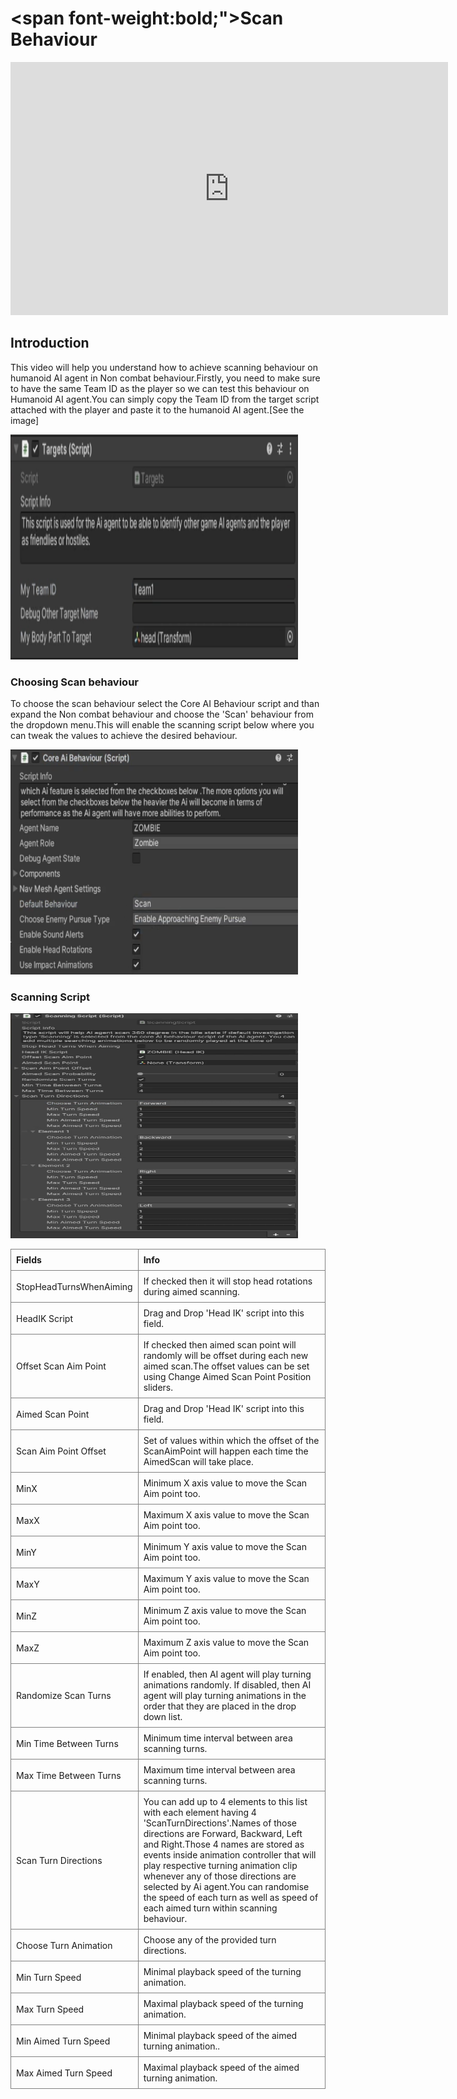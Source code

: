 # <span font-weight:bold;">Scan Behaviour</span>

<div class="video-container">
    <iframe width="700" height="405" src="https://www.youtube.com/embed/hVD0wtHb4UM?si=PUNwfF04UUhETk_2" title="YouTube video player" frameborder="0" allow="accelerometer; autoplay; clipboard-write; encrypted-media; gyroscope; picture-in-picture; web-share" referrerpolicy="strict-origin-when-cross-origin" allowfullscreen></iframe>
</div>

## Introduction
This video will help you understand how to achieve scanning behaviour on humanoid AI agent in Non combat behaviour.Firstly, you need to make sure to have the same Team ID as the player
so we can test this behaviour on Humanoid AI agent.You can simply copy the Team ID from the target script attached with the player and paste it to the humanoid AI agent.[See the image]

<img src="Images/HeadIK_TargetScript.png" alt="alt text" width="460" height="360">

### Choosing Scan behaviour
To choose the scan behaviour select the Core AI Behaviour script and than expand the Non combat behaviour and choose the 'Scan' behaviour from the dropdown menu.This will enable the scanning
script below where you can tweak the values to achieve the desired behaviour.

<img src="Images/EnableZombieScanning.png" alt="alt text" width="460" height="360">

### Scanning Script
<img src="Images/ZombieScanningBehaviourScript.png" alt="alt text" width="460" height="360">

<style>
    .custom-table {
        border-collapse: collapse;
        width: 100%;
    }
    .custom-table th, .custom-table td {
        border: 1px solid grey;
        padding: 8px;
        text-align: left;
    }
</style>

<table class="custom-table">
    <tr>
        <th>Fields</th>
        <th>Info</th>
    </tr>
    <tr>
        <td>StopHeadTurnsWhenAiming</td>
        <td>If checked then it will stop head  rotations during aimed scanning.</td>
    </tr>
    <tr>
        <td>HeadIK Script</td>
        <td>Drag and Drop 'Head IK' script into this field.</td>
    </tr>
     <tr>
        <td>Offset Scan Aim Point</td>
        <td>If checked then aimed scan point will randomly will be offset during each new aimed scan.The offset values can be set using Change Aimed Scan Point Position sliders.</td>
    </tr>
     <tr>
        <td>Aimed Scan Point</td>
        <td>Drag and Drop 'Head IK' script into this field.</td>
    </tr>
      <tr>
        <td>Scan Aim Point Offset</td>
        <td>Set of values within which the offset of the ScanAimPoint will happen each time the AimedScan will take place.</td>
      </tr>
       <tr>
        <td>MinX</td>
        <td>Minimum X axis value to move the Scan Aim point too.</td>
      </tr> 
       <tr>
        <td>MaxX</td>
        <td>Maximum X axis value to move the Scan Aim point too.</td>
      </tr> 
       <tr>
        <td>MinY</td>
        <td>Minimum Y axis value to move the Scan Aim point too.</td>
      </tr> 
       <tr>
        <td>MaxY</td>
        <td>Maximum Y axis value to move the Scan Aim point too.</td>
      </tr> 
       <tr>
        <td>MinZ</td>
        <td>Minimum Z axis value to move the Scan Aim point too.</td>
      </tr> 
       <tr>
        <td>MaxZ</td>
        <td>Maximum Z axis value to move the Scan Aim point too.</td>
      </tr> 
      <tr>
        <td>Randomize Scan Turns</td>
        <td>If enabled, then AI agent will play turning animations randomly. If disabled, then AI agent will play turning animations in the order that they are placed in the drop down list.</td>
      </tr>
       <tr>
        <td>Min Time Between Turns</td>
        <td>Minimum time interval between area scanning turns.</td>
      </tr>
     <tr>
        <td>Max Time Between Turns</td>
        <td>Maximum time interval between area scanning turns.</td>
      </tr> 
       <tr>
        <td>Scan Turn Directions</td>
        <td>You can add up to 4 elements to this list with each element having 4 'ScanTurnDirections'.Names of those directions are Forward, Backward, Left and Right.Those 4 names are stored as events inside animation controller that will play respective turning animation clip whenever any of those directions are selected by Ai agent.You can randomise the speed of each turn as well as speed of each aimed turn within scanning behaviour.</td>
      </tr> 
      <tr>
        <td>Choose Turn Animation</td>
        <td>Choose any of the provided turn directions.</td>
      </tr> 
      <tr>
        <td>Min Turn Speed</td>
        <td>Minimal playback speed of the turning animation.</td>
      </tr> 
      <tr>
        <td>Max Turn Speed</td>
        <td>Maximal playback speed of the turning animation.</td>
      </tr> 
      <tr>
        <td>Min Aimed Turn Speed</td>
        <td>Minimal playback speed of the aimed turning animation..</td>
      </tr> 
      <tr>
        <td>Max Aimed Turn Speed</td>
        <td>Maximal playback speed of the aimed turning animation.</td>
      </tr> 
</table>



